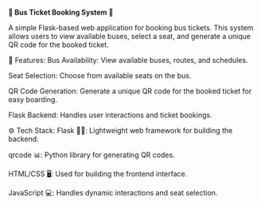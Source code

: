 **🚌 Bus Ticket Booking System 🎫**

A simple Flask-based web application for booking bus tickets. This system allows users to view available buses, select a seat, and generate a unique QR code for the booked ticket.

🚀 Features:
Bus Availability: View available buses, routes, and schedules.

Seat Selection: Choose from available seats on the bus.

QR Code Generation: Generate a unique QR code for the booked ticket for easy boarding.

Flask Backend: Handles user interactions and ticket bookings.

⚙️ Tech Stack:
Flask 🧑‍💻: Lightweight web framework for building the backend.

qrcode 📊: Python library for generating QR codes.

HTML/CSS 🖥️: Used for building the frontend interface.

JavaScript 💻: Handles dynamic interactions and seat selection.
